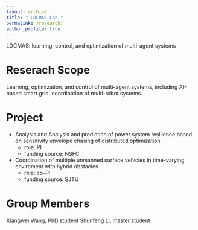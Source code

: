 ```yaml
---
layout: archive
title: " LOCMAS Lab "
permalink: /research/
author_profile: true
---
```


LOCMAS: learning, control, and optimization of multi-agent systems

Reserach Scope
======
Learning, optimization, and control of multi-agent systems, including AI-based smart grid, coordination of multi-robot systems.


Project
======
* Analysis and Analysis and prediction of power system resilience based on sensitivity envelope chasing of distributed optimization
  * role: PI
  * funding source: NSFC
* Coordination of multiple unmanned surface vehicles in time-varying enviroment with hybrid obstacles
  * role: co-PI
  * funding source: SJTU

Group Members
======
Xiangwei Wang, PhD student
Shunfeng Li, master student
